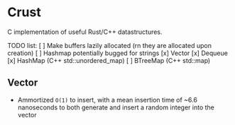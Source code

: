 # Crust
C implementation of useful Rust/C++ datastructures.

TODO list:
[ ] Make buffers lazily allocated (rn they are allocated upon creation)
[ ] Hashmap potentially bugged for strings
[x] Vector
[x] Dequeue
[x] HashMap (C++ std::unordered\_map)
[ ] BTreeMap (C++ std::map)

## Vector
- Ammortized `O(1)` to insert, with a mean insertion time of ~6.6 nanoseconds to both generate and insert
a random integer into the vector
